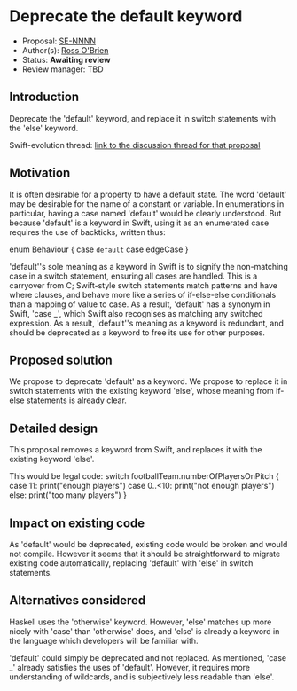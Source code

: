 # Deprecate the default keyword

* Proposal: [SE-NNNN](https://github.com/apple/swift-evolution/blob/master/proposals/NNNN-deprecate-the-default-keyword.md)
* Author(s): [Ross O'Brien](https://github.com/narrativium)
* Status: **Awaiting review**
* Review manager: TBD

## Introduction

Deprecate the 'default' keyword, and replace it in switch statements with the 'else' keyword.

Swift-evolution thread: [link to the discussion thread for that proposal](https://lists.swift.org/pipermail/swift-evolution/Week-of-Mon-20160222/011237.html)

## Motivation

It is often desirable for a property to have a default state. The word 'default' may be desirable for the name of a constant or variable. In enumerations in particular, having a case named 'default' would be clearly understood. But because 'default' is a keyword in Swift, using it as an enumerated case requires the use of backticks, written thus:

enum Behaviour
{
    case `default`
    case edgeCase
}

'default''s sole meaning as a keyword in Swift is to signify the non-matching case in a switch statement, ensuring all cases are handled. This is a carryover from C; Swift-style switch statements match patterns and have where clauses, and behave more like a series of if-else-else conditionals than a mapping of value to case. As a result, 'default' has a synonym in Swift, 'case _', which Swift also recognises as matching any switched expression. As a result, 'default''s meaning as a keyword is redundant, and should be deprecated as a keyword to free its use for other purposes.

## Proposed solution

We propose to deprecate 'default' as a keyword. We propose to replace it in switch statements with the existing keyword 'else', whose meaning from if-else statements is already clear.

## Detailed design

This proposal removes a keyword from Swift, and replaces it with the existing keyword 'else'.

This would be legal code:
		switch footballTeam.numberOfPlayersOnPitch
		{
		case 11:
			print("enough players")
		case 0..<10:
			print("not enough players")
		else:
			print("too many players")
		}


## Impact on existing code

As 'default' would be deprecated, existing code would be broken and would not compile. However it seems that it should be straightforward to migrate existing code automatically, replacing 'default' with 'else' in switch statements.

## Alternatives considered

Haskell uses the 'otherwise' keyword. However, 'else' matches up more nicely with 'case' than 'otherwise' does, and 'else' is already a keyword in the language which developers will be familiar with.

'default' could simply be deprecated and not replaced. As mentioned, 'case _' already satisfies the uses of 'default'. However, it requires more understanding of wildcards, and is subjectively less readable than 'else'.
